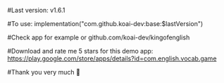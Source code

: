 #Last version: v1.6.1

#To use: implementation("com.github.koai-dev:base:$lastVersion")

#Check app for example or github.com/koai-dev/kingofenglish

#Download and rate me 5 stars for this demo app: https://play.google.com/store/apps/details?id=com.english.vocab.game

#Thank you very much 🥰
